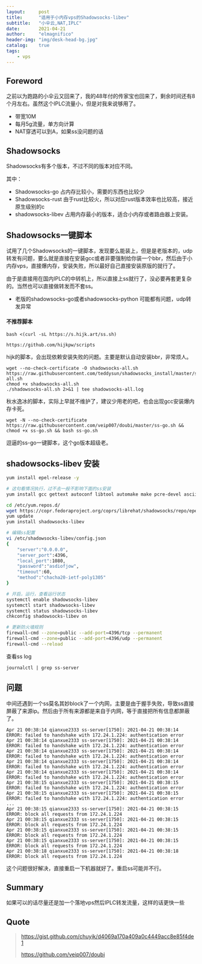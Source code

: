 ```yaml
---
layout:     post
title:      "适用于小内存vps的Shadowsocks-libev"
subtitle:   "小伞云,NAT,IPLC"
date:       2021-04-21
author:     "elmagnifico"
header-img: "img/desk-head-bg.jpg"
catalog:    true
tags:
    - vps
---
```


## Foreword

之前以为跑路的小伞云又回来了，我的48年付的传家宝也回来了，剩余时间还有8个月左右。虽然这个IPLC流量小，但是对我来说够用了。

- 带宽10M
- 每月5g流量，单方向计算
- NAT穿透可以到A，如果ss没问题的话



## Shadowsocks

Shadowsocks有多个版本，不过不同的版本对应不同。

其中：

- Shadowsocks-go 占内存比较小，需要的东西也比较少
- Shadowsocks-rust 由于rust比较火，所以对应rust版本效率也比较高，接近原生级别的c
- shadowsocks-libev 占用内存最小的版本，适合小内存或者路由器上安装。



## Shadowsocks一键脚本

试用了几个Shadowsocks的一键脚本，发现要么能装上，但是是老版本的，udp转发有问题，要么就是直接在安装gcc或者非要强制给你装一个bbr，然后由于小内存vps，直接爆内存，安装失败，所以最好自己直接安装原版的就行了。



由于是直接用在国内IPLC的中转机上，所以直接上ss就行了，没必要再套更复杂的。当然也可以直接做转发而不套ss。



- 老版的shadowsocks-go或者shadowsocks-python 可能都有问题，udp转发异常



#### 不推荐脚本

```
bash <(curl -sL https://s.hijk.art/ss.sh)

https://github.com/hijkpw/scripts
```

hijk的脚本，会出现依赖安装失败的问题。主要是默认自动安装bbr，非常烦人。



```
wget --no-check-certificate -O shadowsocks-all.sh https://raw.githubusercontent.com/teddysun/shadowsocks_install/master/shadowsocks-all.sh
chmod +x shadowsocks-all.sh
./shadowsocks-all.sh 2>&1 | tee shadowsocks-all.log
```

秋水逸冰的脚本，实际上早就不维护了，建议少用老的吧，也会出现gcc安装爆内存卡死。



```
wget -N --no-check-certificate https://raw.githubusercontent.com/veip007/doubi/master/ss-go.sh && chmod +x ss-go.sh && bash ss-go.sh
```

逗逼的ss-go一键脚本，这个go版本超级老。



## shadowsocks-libev 安装

```bash
yum install epel-release -y

# 这句看情况执行，过不去一般不影响下面的ss安装
yum install gcc gettext autoconf libtool automake make pcre-devel asciidoc xmlto udns-devel libev-devel -y

cd /etc/yum.repos.d/
wget https://copr.fedoraproject.org/coprs/librehat/shadowsocks/repo/epel-7/librehat-shadowsocks-epel-7.repo
yum update
yum install shadowsocks-libev

# 编辑ss配置
vi /etc/shadowsocks-libev/config.json
{
    "server":"0.0.0.0",
    "server_port":4396,
    "local_port":1080,
    "password":"asdiofjow",
    "timeout":60,
    "method":"chacha20-ietf-poly1305"
}

# 开启，运行，查看运行状态
systemctl enable shadowsocks-libev
systemctl start shadowsocks-libev
systemctl status shadowsocks-libev
chkconfig shadowsocks-libev on

# 更新防火墙规则
firewall-cmd --zone=public --add-port=4396/tcp --permanent
firewall-cmd --zone=public --add-port=4396/udp --permanent
firewall-cmd --reload
```



查看ss log

```
journalctl | grep ss-server
```



##  问题

中间还遇到一个ss莫名其妙block了一个内网，主要是由于握手失败，导致ss直接屏蔽了来源ip。然后由于所有来源都是来自于内网，等于直接把所有信息都屏蔽了。

```
Apr 21 00:38:14 qianxue2333 ss-server[1750]: 2021-04-21 00:38:14 ERROR: failed to handshake with 172.24.1.224: authentication error
Apr 21 00:38:14 qianxue2333 ss-server[1750]: 2021-04-21 00:38:14 ERROR: failed to handshake with 172.24.1.224: authentication error
Apr 21 00:38:14 qianxue2333 ss-server[1750]: 2021-04-21 00:38:14 ERROR: failed to handshake with 172.24.1.224: authentication error
Apr 21 00:38:14 qianxue2333 ss-server[1750]: 2021-04-21 00:38:14 ERROR: failed to handshake with 172.24.1.224: authentication error
Apr 21 00:38:14 qianxue2333 ss-server[1750]: 2021-04-21 00:38:14 ERROR: failed to handshake with 172.24.1.224: authentication error
Apr 21 00:38:15 qianxue2333 ss-server[1750]: 2021-04-21 00:38:15 ERROR: failed to handshake with 172.24.1.224: authentication error
Apr 21 00:38:15 qianxue2333 ss-server[1750]: 2021-04-21 00:38:15 ERROR: failed to handshake with 172.24.1.224: authentication error
...
Apr 21 00:38:15 qianxue2333 ss-server[1750]: 2021-04-21 00:38:15 ERROR: block all requests from 172.24.1.224
Apr 21 00:38:15 qianxue2333 ss-server[1750]: 2021-04-21 00:38:15 ERROR: block all requests from 172.24.1.224
Apr 21 00:38:15 qianxue2333 ss-server[1750]: 2021-04-21 00:38:15 ERROR: block all requests from 172.24.1.224
Apr 21 00:38:15 qianxue2333 ss-server[1750]: 2021-04-21 00:38:15 ERROR: block all requests from 172.24.1.224
Apr 21 00:38:18 qianxue2333 ss-server[1750]: 2021-04-21 00:38:18 ERROR: block all requests from 172.24.1.224
```

这个问题很好解决，直接重启一下机器就好了。重启ss可能并不行。



## Summary

如果可以的话尽量还是加一个落地vps然后IPLC转发流量，这样的话更快一些



## Quote

> https://gist.github.com/chuyik/d4069a170a409a0c4449acc8e85f4de1
>
> https://github.com/veip007/doubi

